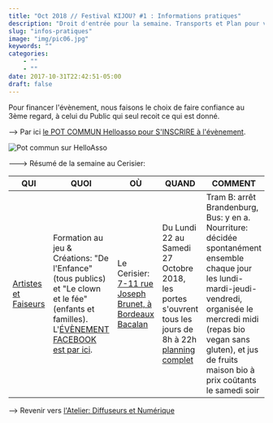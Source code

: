 ```yaml
---
title: "Oct 2018 // Festival KIJOU? #1 : Informations pratiques"
description: "Droit d'entrée pour la semaine. Transports et Plan pour venir au Cerisier..."
slug: "infos-pratiques"
image: "img/pic06.jpg"
keywords: ""
categories:
    - ""
    - ""
date: 2017-10-31T22:42:51-05:00
draft: false
---
```


Pour financer l'évènement, nous faisons le choix de faire confiance au 3ème regard,
à celui du Public qui seul recoit ce qui est donné.


--> Par ici [le POT COMMUN Helloasso pour S'INSCRIRE à l'évènement](https://www.helloasso.com/associations/tedua/collectes/kijou-6-jours-de-jeu-ensemble-au-cerisier).


![Pot commun sur HelloAsso](/img/helloasso.png)


---> Résumé de la semaine au Cerisier:   

QUI | QUOI | OÙ | QUAND | COMMENT  | POURQUOI
------------ | ------------ | ------------ | ------------ | ------------ | ------------
[Artistes et Faiseurs](https://www.association-tedua.fr/blogs/artistes-et-faiseurs/) | Formation au jeu & Créations: "De l'Enfance" (tous publics) et "Le clown et le fée" (enfants et familles). L'[ÉVÈNEMENT FACEBOOK est par ici](https://www.facebook.com/events/1987585964655561/permalink/1993489544065203/). | Le Cerisier: [7-11 rue Joseph Brunet, à Bordeaux Bacalan](https://www.openstreetmap.org/node/2501777908#map=16/44.8742/-0.5460) | Du Lundi 22 au Samedi 27 Octobre 2018, les portes s'ouvrent tous les jours de 8h à 22h [planning complet](https://www.association-tedua.fr/blogs/chemins-de-la-semaine/) | Tram B: arrêt Brandenburg, Bus: y en a. Nourriture: décidée spontanément ensemble chaque jour les lundi-mardi-jeudi-vendredi, organisée le mercredi midi (repas bio vegan sans gluten), et jus de fruits maison bio à prix coûtants le samedi soir | Être ensemble.

--> Revenir vers [l'Atelier: Diffuseurs et Numérique ](https://www.association-tedua.fr/blogs/le-d%C3%A9j-diffuseurs-et-num%C3%A9rique/)
